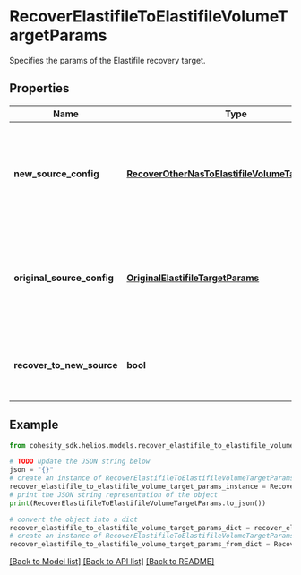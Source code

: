 # RecoverElastifileToElastifileVolumeTargetParams

Specifies the params of the Elastifile recovery target.

## Properties

Name | Type | Description | Notes
------------ | ------------- | ------------- | -------------
**new_source_config** | [**RecoverOtherNasToElastifileVolumeTargetParams**](RecoverOtherNasToElastifileVolumeTargetParams.md) | Specifies the new destination Source configuration parameters where the volumes will be recovered. This is mandatory if recoverToNewSource is set to true. | [optional] 
**original_source_config** | [**OriginalElastifileTargetParams**](OriginalElastifileTargetParams.md) | Specifies the Source configuration if volumes are being recovered to original Source. If not specified, all the configuration parameters will be retained. | [optional] 
**recover_to_new_source** | **bool** | Specifies the parameter whether the recovery should be performed to a new or the original Elastifile target. | 

## Example

```python
from cohesity_sdk.helios.models.recover_elastifile_to_elastifile_volume_target_params import RecoverElastifileToElastifileVolumeTargetParams

# TODO update the JSON string below
json = "{}"
# create an instance of RecoverElastifileToElastifileVolumeTargetParams from a JSON string
recover_elastifile_to_elastifile_volume_target_params_instance = RecoverElastifileToElastifileVolumeTargetParams.from_json(json)
# print the JSON string representation of the object
print(RecoverElastifileToElastifileVolumeTargetParams.to_json())

# convert the object into a dict
recover_elastifile_to_elastifile_volume_target_params_dict = recover_elastifile_to_elastifile_volume_target_params_instance.to_dict()
# create an instance of RecoverElastifileToElastifileVolumeTargetParams from a dict
recover_elastifile_to_elastifile_volume_target_params_from_dict = RecoverElastifileToElastifileVolumeTargetParams.from_dict(recover_elastifile_to_elastifile_volume_target_params_dict)
```
[[Back to Model list]](../README.md#documentation-for-models) [[Back to API list]](../README.md#documentation-for-api-endpoints) [[Back to README]](../README.md)


